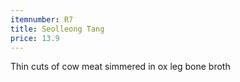 ```yaml
---
itemnumber: R7
title: Seolleong Tang
price: 13.9
---
```

Thin cuts of cow meat simmered in ox leg bone broth